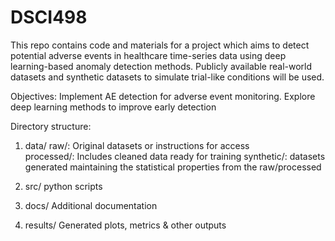 # DSCI498
This repo contains code and materials for a project which aims to detect potential adverse events in healthcare time-series data using deep learning-based anomaly detection methods. 
Publicly available real-world datasets and synthetic datasets to simulate trial-like conditions will be used.

Objectives:
Implement AE detection for adverse event monitoring.
Explore deep learning methods to improve early detection


Directory structure:
1. data/ 
    raw/:       Original datasets or instructions for access    
    processed/: Includes cleaned data ready for training
    synthetic/: datasets generated maintaining the statistical properties from the raw/processed 

2. src/ 
    python scripts

3. docs/ 
    Additional documentation 

4. results/
    Generated plots, metrics & other outputs
